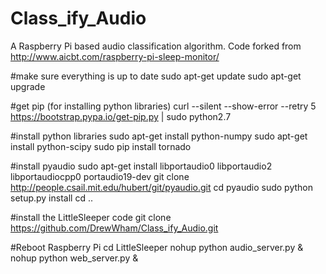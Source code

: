 # Class_ify_Audio
A Raspberry Pi based audio classification algorithm. Code forked from http://www.aicbt.com/raspberry-pi-sleep-monitor/ 


#make sure everything is up to date
sudo apt-get update
sudo apt-get upgrade
 
#get pip (for installing python libraries)
curl --silent --show-error --retry 5 https://bootstrap.pypa.io/get-pip.py | sudo python2.7
 
#install python libraries
sudo apt-get install python-numpy
sudo apt-get install python-scipy
sudo pip install tornado
 
#install pyaudio
sudo apt-get install libportaudio0 libportaudio2 libportaudiocpp0 portaudio19-dev
git clone http://people.csail.mit.edu/hubert/git/pyaudio.git
cd pyaudio
sudo python setup.py install
cd ..
 
#install the LittleSleeper code
git clone https://github.com/DrewWham/Class_ify_Audio.git

#Reboot Raspberry Pi
cd LittleSleeper
nohup python audio_server.py &
nohup python web_server.py &
